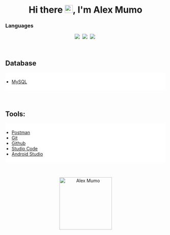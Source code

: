 <h1 align="center">Hi there <img src="https://media.giphy.com/media/hvRJCLFzcasrR4ia7z/giphy.gif" width="25px">, I'm Alex Mumo</h1>

  

 ### Languages

 <p align="center">
<img  src="https://img.shields.io/badge/Kotlin-8382E3?style=for-the-badge&logo=kotlin&logoColor=white">&nbsp;
<img  src="https://img.shields.io/badge/Go-29BEB0?style=for-the-badge&logo=go&logoColor=white">&nbsp;
<img  src="https://img.shields.io/badge/Java-E56F08?style=for-the-badge&logo=java&logoColor=white">&nbsp;
</p>

<br>

## Database
<ul align="left"  style="background-color:white; padding:20px;"> 
     <li> <a style="padding-right:8px;" href="https://www.mysql.com/" target="_blank">  MySQL</a></li>
</ul>

<br>

## Tools:

<ul align="left"  style="background-color:white; padding:20px;"> 
      <li><a href="https://postman.com" target="_blank">Postman</a>   </li>
      <li><a href="https://git-scm.com/" target="_blank"> Git </a> </li>
      <li><a href="https://github.com/" target="_blank">Github </a> </li>
      <li><a href="https://code.visualstudio.com/" target="_blank">Studio Code </a> </li>
      <li><a href="https://androidstudio.com/" target="_blank">Android Studio </a> </li>
</ul>
<br>

<p align="center"> 
    <img src="https://github-readme-stats.vercel.app/api/top-langs/?username=alexymumo&hide=html&langs_count=8&layout=compact&theme=dark" alt="Alex Mumo" height="165" />
 </p>
 
